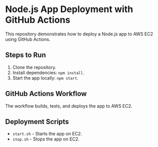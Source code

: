 # Node.js App Deployment with GitHub Actions

This repository demonstrates how to deploy a Node.js app to AWS EC2 using GitHub Actions.

## Steps to Run
1. Clone the repository.
2. Install dependencies: `npm install`.
3. Start the app locally: `npm start`.

## GitHub Actions Workflow
The workflow builds, tests, and deploys the app to AWS EC2.

## Deployment Scripts
- `start.sh` - Starts the app on EC2.
- `stop.sh` - Stops the app on EC2.
